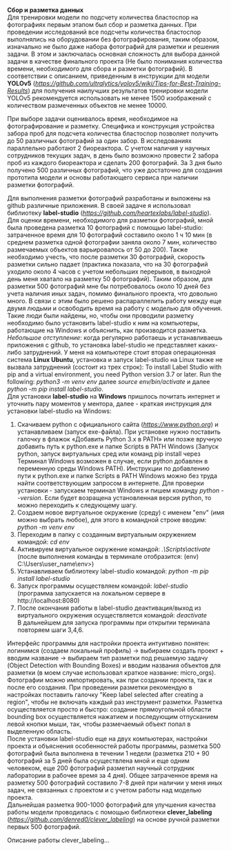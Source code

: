 **Сбор и разметка данных**  
  Для тренировки модели по подсчету количества бластоспор на фотографиях первым этапом был сбор и разметка данных. При проведении исследований все подсчеты количества бластоспор выполнялись на оборудовании без фотографирования, таким образом, изначально не было даже набора фотографий для разметки и решения задачи. В этом и заключалась основная сложность для выбора данной задачи в качестве финального проекта (Не было понимания количества времени, необходимого для сбора и разметки фотографий). В соответствии с описанием, приведенным в инструкции для модели **YOLOv5** (*https://github.com/ultralytics/yolov5/wiki/Tips-for-Best-Training-Results*) для получения наилучших результатов тренировки модели YOLOv5 рекомендуется использовать не менее 1500 изображений с количеством размеченных объектов не менее 10000.  
  
  При выборе задачи оценивалось время, необходимое на фотографирование и разметку. Специфика и конструкция устройства забора проб для подсчета количества бластоспор позволяет получить до 50 различных фотографий за один забор. В исследованиях параллельно работают 2 биореактора. С учетом наличия у научных сотрудников текущих задач, в день было возможно провести 2 забора проб из каждого биореактора и сделать 200 фотографий. За 3 дня было получено 500 различных фотографий, что уже достаточно для создания прототипа модели и основы работающего сервиса при наличии разметки фотографий.  
  
  Для выполнения разметки фотографий разработаны и выложены на github различные приложения. В своей задаче я использовал библиотеку **label-studio** (*https://github.com/heartexlabs/label-studio*). Для оценки времени, необходимого для разметки фотографий, мной была проведена разметка 10 фотографий с помощью label-studio: затраченное время для 10 фотографий составило около 1 ч 10 мин (в среднем разметка одной фотографии заняла около 7 мин, количество размечаемых объектов варьировалось от 50 до 200). Также необходимо учесть, что после разметки 30 фотографий, скорость разметки сильно падает (практика показала, что на 30 фотографий уходило около 4 часов с учетом небольших перерывов, в выходной день меня хватало на разметку 50 фотографий). Таким образом, для разметки 500 фотографий мне бы потребовалось около 10 дней без учета наличия иных задач, помимо финального проекта, что довольно много. В связи с этим было решено распараллелить работу между еще двумя людьми и освободить время на работу с моделью для обучения. Такие люди были найдены, но, чтобы они проводили разметку необходимо было установить label-studio к ним на компьютеры, работающие на Windows и объяснить, как производится разметка.  
  *Небольшое отступление*: когда регулярно работаешь и устанавливаешь приложения с github, то установка label-studio не представляет каких-либо затруднений. У меня на компьютере стоит вторая операционная система **Linux Ubuntu**, установка и запуск label-studio на Linux также не вызвала затруднений (состоит из трех строк): To install Label Studio with pip and a virtual environment, you need Python version 3.7 or later. Run the following: *python3 -m venv env* далее *source env/bin/activate* и далее *python -m pip install label-studio*.  
  Для установки **label-studio** на **Windоws** пришлось почитать интернет и уточнить пару моментов у ментора, далее - краткая инструкция для установки label-studio на Windows:
  1. Скачиваем python c официального сайта (*https://www.python.org*) и устанавливаем (запуск exe-файла). При установке нужно поставить галочку в флажок «Добавить Python 3.x в PATH» или позже вручную добавить путь к python.exe и папке Scripts в PATH Windows (Запуск python, запуск виртуальных сред или команд pip install через Терминал Windows возможен в случае, если python добавлен в переменную среды Windows PATH). Инструкции по добавлению пути к python.exe и папке Scripts в PATH Windows можно без труда найти соответствующим запросом в интернете. Для проверки установки - запускаем терминал Windows и пишем команду *python --version*. Если будет возращена установленная версия python, то можно переходить к следующему шагу.  
  2.  Создаем новое виртуальное окружение (среду) с именем "env" (имя можно выбрать любое), для этого в командной строке вводим: *python -m venv env*  
  3.  Переходим в папку с созданным виртуальным окружением командой: *cd env*  
  4.  Активируем виртуальное окружение командой: *.\Scripts\activate* (после выполнения команды в терминале отобразится: (env) C:\Users\user_name\env>)  
  5.  Устанавливаем библиотеку label-studio командой: *python -m pip install label-studio*  
  6.  Запуск программы осуществляем командой: *label-studio*  (программа запускается на локальном сервере в http://localhost:8080)  
  7.  После окончания работы в label-studio деактивация/выход из виртуального окружения осуществляется командой: *deactivate*  
  В дальнейшем для запуска программы при открытии терминала повторяем шаги 3,4,6.

  Интерфейс программы для настройки проекта интуитивно понятен: логинимся (создаем локальный профиль) -> выбираем создать проект + вводим название -> выбираем тип разметки под решаемую задачу (Object Detection with Bounding Boxes) и вводим названия объектов для разметки (в моем случае использовал краткое название: micro_orgs). Фотографии можно импортировать, как при создании проекта, так и после его создания. При проведении разметки рекомендую в настройках поставить галочку "Keep label selected after creating a region", чтобы не включать каждый раз инструмент разметки. Разметка осуществляется просто и быстро: создание прямоугольной области bounding box осуществляется нажатием и последующим отпусканием левой кнопки мыши, так, чтобы размечаемый объект попал в выделенную область.  
  После установки label-studio еще на двух компьютерах, настройки проекта и объяснения особенностей работы программы, разметка 500 фотографий была выполнена в течении 1 недели (разметка 210 + 90 фотографий за 5 дней была осуществлена мной и еще одним человеком, еще 200 фотографий разметил научный сотрудник лаборатории в рабочее время за 4 дня).  Общее затраченное время на разметку 500 фотографий составило 7-8 дней при наличии у меня иных задач, не связанных с проектом и с учетом работы над моделью проекта.  
  Дальнейшая разметка 900-1000 фотографий для улучшения качества работы модели проводилась с помощью библиотеки **clever_labeling** (*https://github.com/denred0/clever_labeling*) на основе ручной разметки первых 500 фотографий.  
  
  Описание работы clever_labeling...
  
  
  
